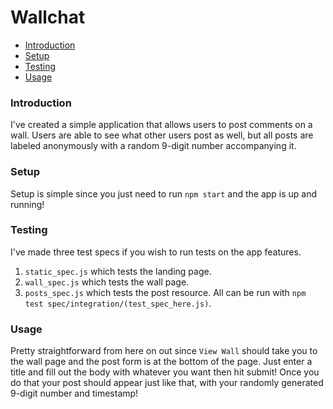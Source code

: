 # Wallchat

* [Introduction](#introduction)
* [Setup](#setup)
* [Testing](#testing)
* [Usage](#usage)


### Introduction

I've created a simple application that allows users to post comments on a wall. Users are able to see what other users post as well, but all posts are labeled anonymously with a random 9-digit number accompanying it.


### Setup

Setup is simple since you just need to run `npm start` and the app is up and running!

### Testing

I've made three test specs if you wish to run tests on the app features.  
1. `static_spec.js` which tests the landing page.
2. `wall_spec.js` which tests the wall page.
3. `posts_spec.js` which tests the post resource.
All can be run with `npm test spec/integration/(test_spec_here.js)`.

### Usage

Pretty straightforward from here on out since `View Wall` should take you to the wall page and the post form is at the bottom of the page. Just enter a title and fill out the body with whatever you want then hit submit! Once you do that your post should appear just like that, with your randomly generated 9-digit number and timestamp!
